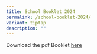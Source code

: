 ```yaml
---
title: School Booklet 2024
permalink: /school-booklet-2024/
variant: tiptap
description: ""
---
```

<p>Download the pdf Booklet <a href="/files/JYSS_Booklets_2024_V4_compressed_compressed.pdf" rel="noopener nofollow" target="_blank">here</a>
</p>